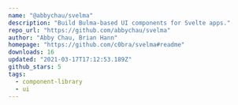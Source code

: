 ```yaml
---
name: "@abbychau/svelma"
description: "Build Bulma-based UI components for Svelte apps."
repo_url: "https://github.com/abbychau/svelma"
author: "Abby Chau, Brian Hann"
homepage: "https://github.com/c0bra/svelma#readme"
downloads: 16
updated: "2021-03-17T17:12:53.189Z"
github_stars: 5
tags: 
  - component-library
  - ui
---
```

